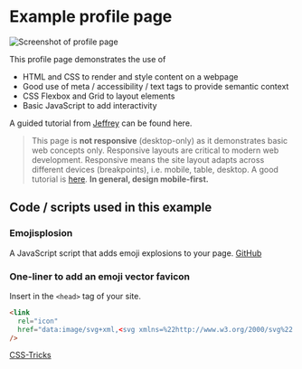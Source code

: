# Example profile page

![Screenshot of profile page](/screenshot.png)

This profile page demonstrates the use of

- HTML and CSS to render and style content on a webpage
- Good use of meta / accessibility / text tags to provide semantic context
- CSS Flexbox and Grid to layout elements
- Basic JavaScript to add interactivity

A guided tutorial from [Jeffrey](https://github.com/jeffreydyao) can be found here.

> This page is **not responsive** (desktop-only) as it demonstrates basic web concepts only. Responsive layouts are critical to modern web development. Responsive means the site layout adapts across different devices (breakpoints), i.e. mobile, table, desktop. A good tutorial is [here](https://developer.mozilla.org/en-US/docs/Learn/CSS/CSS_layout/Responsive_Design). **In general, design mobile-first.**

## Code / scripts used in this example

### Emojisplosion

A JavaScript script that adds emoji explosions to your page.
[GitHub](https://github.com/JoshuaKGoldberg/emojisplosion)

### One-liner to add an emoji vector favicon

Insert in the `<head>` tag of your site.

```html
<link
  rel="icon"
  href="data:image/svg+xml,<svg xmlns=%22http://www.w3.org/2000/svg%22 viewBox=%220 0 100 100%22><text y=%22.9em%22 font-size=%2290%22>🎯</text></svg>"
/>
```

[CSS-Tricks](https://css-tricks.com/emoji-as-a-favicon/)
